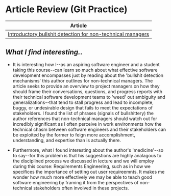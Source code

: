 # Article Review (Git Practice)

| **Article** |
| ------- |
| [Introductory bullshit detection for non-technical managers](https://itsyourturnblog.com/introductory-bullshit-detection-for-non-technical-managers-7c7a9e54afee) |

## *What I find interesting..*

- It is interesting how I--as an aspiring software engineer and a student taking this course--can learn so much about what effective software development encompasses just by reading about the 'bullshit detection mechanisms' this author outlines for non-technical managers. The article seeks to provide an overview to project managers on how they should frame their conversations, questions, and progress reports with their technical software development teams to 'weed' out ambiguity and generalizations--that tend to stall progress and lead to incomplete, buggy, or undesirable design that fails to meet the expectations of stakeholders. I found the list of phrases (signals of bullshittery) the author references that non-technical managers should watch out for incredibly significant as I often perceive in work environments how the technical chasm between software engineers and their stakeholders can be exploited by the former to feign more accomplishment, understanding, and expertise than is actually there.

- Furthermore, what I found interesting about the author's 'medicine'--so to say--for this problem is that his suggestions are highly analagous to the disciplined process we discussed in lecture and we will employ during this course: Requirements Engineering, such as in how we specifices the importance of setting out user requireemnts. It makes me wonder how much more effectively we may be able to teach good software engineering by framing it from the perspectives of non-technical stakeholders often involved in these projects.